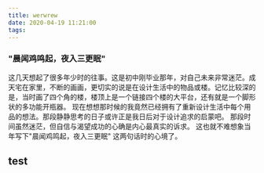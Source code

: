 ```yaml
---
title: werwrew
date: 2020-04-19 11:21:00
tags:
---
```

### "晨闻鸡鸣起，夜入三更眠" 

这几天想起了很多年少时的往事。这是初中刚毕业那年，对自己未来非常迷茫。成天宅在家里，不断的画画，更切实的说是在设计生活中的物品或楼。记忆比较深的是，当时画了四个角的楼，楼顶上是一个链接四个楼的大平台，还有就是一个脚形状的多功能开瓶器。 现在想想那时候的我竟然已经拥有了重新设计生活中每个用品的想法。那段静静思考的日子或许正是我日后对于设计追求的启蒙吧。 那段时间虽然迷茫，但自信与渴望成功的心确是内心最真实的诉求。 这也就不难想象当年写下"晨闻鸡鸣起，夜入三更眠" 这两句话时的心境了。


## test
